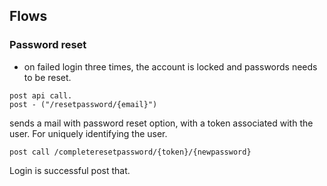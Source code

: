 


## Flows

### Password reset
-  on failed login three times, the account is locked and passwords needs to be reset.
```
post api call.
post - ("/resetpassword/{email}")
```
sends a mail with password reset option, with a token associated with the user. For uniquely identifying the user.
```
post call /completeresetpassword/{token}/{newpassword}
```
Login is successful post that.

